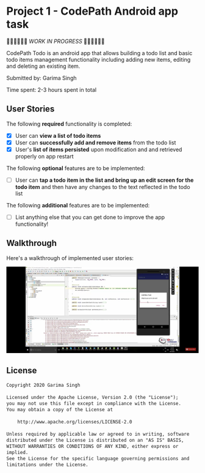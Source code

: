 # Project 1 - CodePath Android app task

👣👩🏻‍💻🏃🏽 _WORK IN PROGRESS_ 👣👩🏻‍💻🏃🏽

CodePath Todo is an android app that allows building a todo list and basic todo items management functionality including adding new items, editing and deleting an existing item.

Submitted by: Garima Singh

Time spent: 2-3 hours spent in total

## User Stories

The following **required** functionality is completed:

* [x] User can **view a list of todo items**
* [x] User can **successfully add and remove items** from the todo list
* [x] User's **list of items persisted** upon modification and and retrieved properly on app restart

The following **optional** features are to be implemented:

* [ ] User can **tap a todo item in the list and bring up an edit screen for the todo item** and then have any changes to the text reflected in the todo list

The following **additional** features are to be implemented:

* [ ] List anything else that you can get done to improve the app functionality!

## Walkthrough

Here's a walkthrough of implemented user stories:

<img src='screenshot.jpg' title='Image Walkthrough' width='' alt='Image Walkthrough' />


## License

    Copyright 2020 Garima Singh

    Licensed under the Apache License, Version 2.0 (the "License");
    you may not use this file except in compliance with the License.
    You may obtain a copy of the License at

        http://www.apache.org/licenses/LICENSE-2.0

    Unless required by applicable law or agreed to in writing, software
    distributed under the License is distributed on an "AS IS" BASIS,
    WITHOUT WARRANTIES OR CONDITIONS OF ANY KIND, either express or implied.
    See the License for the specific language governing permissions and
    limitations under the License.
